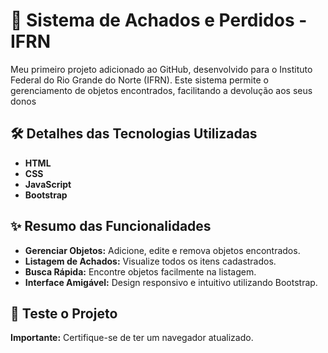 # 🏫 Sistema de Achados e Perdidos - IFRN

Meu primeiro projeto adicionado ao GitHub, desenvolvido para o Instituto Federal do Rio Grande do Norte (IFRN). Este sistema permite o gerenciamento de objetos encontrados, facilitando a devolução aos seus donos

## 🛠️ Detalhes das Tecnologias Utilizadas

- **HTML**
- **CSS**
- **JavaScript**
- **Bootstrap**

## ✨ Resumo das Funcionalidades

- **Gerenciar Objetos:** Adicione, edite e remova objetos encontrados.
- **Listagem de Achados:** Visualize todos os itens cadastrados.
- **Busca Rápida:** Encontre objetos facilmente na listagem.
- **Interface Amigável:** Design responsivo e intuitivo utilizando Bootstrap.

## 🚀 Teste o Projeto

**Importante:** Certifique-se de ter um navegador atualizado.